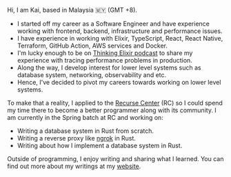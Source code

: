 Hi, I am Kai, based in Malaysia 🇲🇾  (GMT +8).

- I started off my career as a Software Engineer and have experience working
  with frontend, backend, infrastructure and performance issues.
- I have experience in working with Elixir, TypeScript, React,
  React Native, Terraform, GitHub Action, AWS services and Docker.
- I'm lucky enough to be on [Thinking Elixir podcast][2] to share my
  experience with tracing performance problems in production.
- Along the way, I develop interest for lower level systems such as
  database system, networking, observability and etc.
- Hence, I've decided to pivot my careers towards working on lower level
  systems.

To make that a reality, I applied to the [Recurse Center][0] (RC) so I could spend
my time there to become a better programmer along with its community.
I am currently in the Spring batch at RC and working on:

- Writing a database system in Rust from scratch.
- Writing a reverse proxy like [ngrok][1] in Rust.
- Writing about how I implement a database system in Rust.

Outside of programming, I enjoy writing and sharing what I learned. You
can find out more about my writings at my [website][3].

[0]: https://www.recurse.com/
[1]: https://ngrok.com/
[2]: https://podcast.thinkingelixir.com/66
[3]: https://kaiwern.com
